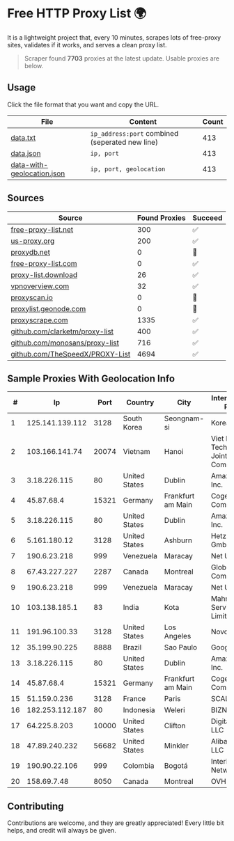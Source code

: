 
# Free HTTP Proxy List 🌍

It is a lightweight project that, every 10 minutes, scrapes lots of free-proxy sites, validates if it works, and serves a clean proxy list.


> Scraper found **7703** proxies at the latest update. Usable proxies are below.

## Usage

Click the file format that you want and copy the URL.


|File|Content|Count|
|----|-------|-----|
|[data.txt](https://raw.githubusercontent.com/themiralay/Proxy-List-World/master/data.txt)|`ip_address:port` combined (seperated new line)|413|
|[data.json](https://raw.githubusercontent.com/themiralay/Proxy-List-World/master/data.json)|`ip, port`|413|
|[data-with-geolocation.json](https://raw.githubusercontent.com/themiralay/Proxy-List-World/master/data-with-geolocation.json)|`ip, port, geolocation`|413|

## Sources

|Source|Found Proxies|Succeed|
|------|-------------|-------|
|[free-proxy-list.net](https://free-proxy-list.net)|300|✅|
|[us-proxy.org](https://www.us-proxy.org)|200|✅|
|[proxydb.net](http://proxydb.net)|0|🚫|
|[free-proxy-list.com](https://free-proxy-list.com/?page=&port=&type%5B%5D=http&type%5B%5D=https&up_time=0&search=Search)|0|✅|
|[proxy-list.download](https://www.proxy-list.download/HTTP)|26|✅|
|[vpnoverview.com](https://vpnoverview.com/privacy/anonymous-browsing/free-proxy-servers)|32|✅|
|[proxyscan.io](https://www.proxyscan.io)|0|🚫|
|[proxylist.geonode.com](https://proxylist.geonode.com/api/proxy-list?limit=300&page=1&sort_by=lastChecked&sort_type=desc&protocols=http,https)|0|🚫|
|[proxyscrape.com](https://api.proxyscrape.com/v2/?request=displayproxies&protocol=http&timeout=10000&country=all&ssl=all&anonymity=all)|1335|✅|
|[github.com/clarketm/proxy-list](https://raw.githubusercontent.com/clarketm/proxy-list/master/proxy-list-raw.txt)|400|✅|
|[github.com/monosans/proxy-list](https://raw.githubusercontent.com/monosans/proxy-list/main/proxies/http.txt)|716|✅|
|[github.com/TheSpeedX/PROXY-List](https://raw.githubusercontent.com/TheSpeedX/PROXY-List/master/http.txt)|4694|✅|


## Sample Proxies With Geolocation Info

|#|Ip|Port|Country|City|Internet Service Provider|
|-|--|----|-------|----|-------------------------|
|1|125.141.139.112|3128|South Korea|Seongnam-si|Korea Telecom|
|2|103.166.141.74|20074|Vietnam|Hanoi|Viet NAM Cloud Technology Joint Stock Company|
|3|3.18.226.115|80|United States|Dublin|Amazon.com, Inc.|
|4|45.87.68.4|15321|Germany|Frankfurt am Main|Cogent Communications|
|5|3.18.226.115|80|United States|Dublin|Amazon.com, Inc.|
|6|5.161.180.12|3128|United States|Ashburn|Hetzner Online GmbH|
|7|190.6.23.218|999|Venezuela|Maracay|Net Uno|
|8|67.43.227.227|2287|Canada|Montreal|GloboTech Communications|
|9|190.6.23.218|999|Venezuela|Maracay|Net Uno|
|10|103.138.185.1|83|India|Kota|Mahrth Internet Service Private Limited|
|11|191.96.100.33|3128|United States|Los Angeles|NovoServe B.V.|
|12|35.199.90.225|8888|Brazil|Sao Paulo|Google LLC|
|13|3.18.226.115|80|United States|Dublin|Amazon.com, Inc.|
|14|45.87.68.4|15321|Germany|Frankfurt am Main|Cogent Communications|
|15|51.159.0.236|3128|France|Paris|SCALEWAY|
|16|182.253.112.187|80|Indonesia|Weleri|BIZNET|
|17|64.225.8.203|10000|United States|Clifton|DigitalOcean, LLC|
|18|47.89.240.232|56682|United States|Minkler|Alibaba.com LLC|
|19|190.90.22.106|999|Colombia|Bogotá|InterNexa Global Network|
|20|158.69.7.48|8050|Canada|Montreal|OVH SAS|



## Contributing

Contributions are welcome, and they are greatly appreciated! Every
little bit helps, and credit will always be given.

